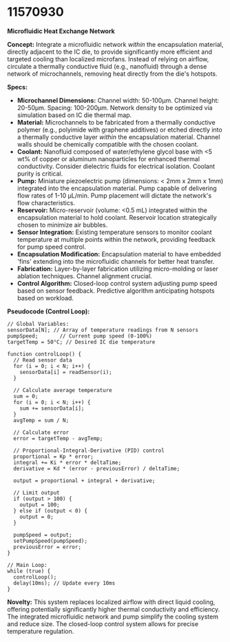 # 11570930

**Microfluidic Heat Exchange Network**

**Concept:** Integrate a microfluidic network *within* the encapsulation material, directly adjacent to the IC die, to provide significantly more efficient and targeted cooling than localized microfans.  Instead of relying on airflow, circulate a thermally conductive fluid (e.g., nanofluid) through a dense network of microchannels, removing heat directly from the die's hotspots.

**Specs:**

*   **Microchannel Dimensions:**  Channel width: 50-100μm. Channel height: 20-50μm.  Spacing: 100-200μm.  Network density to be optimized via simulation based on IC die thermal map.
*   **Material:**  Microchannels to be fabricated from a thermally conductive polymer (e.g., polyimide with graphene additives) or etched directly into a thermally conductive layer *within* the encapsulation material.  Channel walls should be chemically compatible with the chosen coolant.
*   **Coolant:** Nanofluid composed of water/ethylene glycol base with <5 wt% of copper or aluminum nanoparticles for enhanced thermal conductivity.  Consider dielectric fluids for electrical isolation.  Coolant purity is critical.
*   **Pump:**  Miniature piezoelectric pump (dimensions: < 2mm x 2mm x 1mm) integrated into the encapsulation material.  Pump capable of delivering flow rates of 1-10 μL/min. Pump placement will dictate the network's flow characteristics.
*   **Reservoir:**  Micro-reservoir (volume: <0.5 mL) integrated within the encapsulation material to hold coolant. Reservoir location strategically chosen to minimize air bubbles.
*   **Sensor Integration:** Existing temperature sensors to monitor coolant temperature at multiple points within the network, providing feedback for pump speed control.
*    **Encapsulation Modification:**  Encapsulation material to have embedded 'fins' extending into the microfluidic channels for better heat transfer.
*   **Fabrication:** Layer-by-layer fabrication utilizing micro-molding or laser ablation techniques.  Channel alignment crucial.
*   **Control Algorithm:** Closed-loop control system adjusting pump speed based on sensor feedback. Predictive algorithm anticipating hotspots based on workload.

**Pseudocode (Control Loop):**

```
// Global Variables:
sensorData[N]; // Array of temperature readings from N sensors
pumpSpeed;       // Current pump speed (0-100%)
targetTemp = 50°C; // Desired IC die temperature

function controlLoop() {
  // Read sensor data
  for (i = 0; i < N; i++) {
    sensorData[i] = readSensor(i);
  }

  // Calculate average temperature
  sum = 0;
  for (i = 0; i < N; i++) {
    sum += sensorData[i];
  }
  avgTemp = sum / N;

  // Calculate error
  error = targetTemp - avgTemp;

  // Proportional-Integral-Derivative (PID) control
  proportional = Kp * error;
  integral += Ki * error * deltaTime;
  derivative = Kd * (error - previousError) / deltaTime;

  output = proportional + integral + derivative;

  // Limit output
  if (output > 100) {
    output = 100;
  } else if (output < 0) {
    output = 0;
  }

  pumpSpeed = output;
  setPumpSpeed(pumpSpeed);
  previousError = error;
}

// Main Loop:
while (true) {
  controlLoop();
  delay(10ms); // Update every 10ms
}
```

**Novelty:** This system replaces localized airflow with direct liquid cooling, offering potentially significantly higher thermal conductivity and efficiency. The integrated microfluidic network and pump simplify the cooling system and reduce size. The closed-loop control system allows for precise temperature regulation.